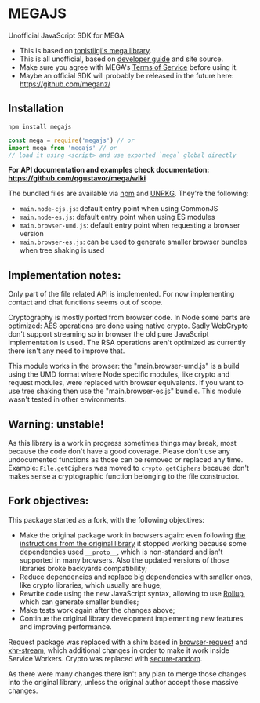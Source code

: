 # MEGAJS

Unofficial JavaScript SDK for MEGA

* This is based on [tonistiigi's mega library](https://github.com/tonistiigi/mega).
* This is all unofficial, based on [developer guide](https://mega.nz/#developers) and site source.
* Make sure you agree with MEGA's [Terms of Service](https://mega.nz/#terms) before using it.
* Maybe an official SDK will probably be released in the future here: https://github.com/meganz/

## Installation

```shell
npm install megajs
```

```javascript
const mega = require('megajs') // or
import mega from 'megajs' // or
// load it using <script> and use exported `mega` global directly
```

**For API documentation and examples check documentation: https://github.com/qgustavor/mega/wiki**

The bundled files are available via [npm](https://www.npmjs.com/package/megajs) and [UNPKG](https://unpkg.com/megajs/dist/). They're the following:

* `main.node-cjs.js`: default entry point when using CommonJS
* `main.node-es.js`: default entry point when using ES modules
* `main.browser-umd.js`: default entry point when requesting a browser version
* `main.browser-es.js`: can be used to generate smaller browser bundles when tree shaking is used

## Implementation notes:

Only part of the file related API is implemented. For now implementing contact and chat functions seems out of scope.

Cryptography is mostly ported from browser code. In Node some parts are optimized: AES operations are done using native crypto. Sadly WebCrypto don't support streaming so in browser the old pure JavaScript implementation is used. The RSA operations aren't optimized as currently there isn't any need to improve that.

This module works in the browser: the "main.browser-umd.js" is a build using the UMD format where Node specific modules, like crypto and request modules, were replaced with browser equivalents. If you want to use tree shaking then use the "main.browser-es.js" bundle. This module wasn't tested in other environments.

## Warning: unstable!

As this library is a work in progress sometimes things may break, most because the code don't have a good coverage. Please don't use any undocumented functions as those can be removed or replaced any time. Example: `File.getCiphers` was moved to `crypto.getCiphers` because don't makes sense a cryptographic function belonging to the file constructor.

## Fork objectives:

This package started as a fork, with the following objectives:

* Make the original package work in browsers again: even following [the instructions from the original library](https://github.com/tonistiigi/mega#browser-support) it stopped working because some dependencies used `__proto__`, which is non-standard and isn't supported in many browsers. Also the updated versions of those libraries broke backyards compatibility;
* Reduce dependencies and replace big dependencies with smaller ones, like crypto libraries, which usually are huge;
* Rewrite code using the new JavaScript syntax, allowing to use [Rollup](http://rollupjs.org/), which can generate smaller bundles;
* Make tests work again after the changes above;
* Continue the original library development implementing new features and improving performance.

Request package was replaced with a shim based in [browser-request](https://www.npmjs.com/package/browser-request) and [xhr-stream](https://www.npmjs.com/package/xhr-stream), which additional changes in order to make it work inside Service Workers. Crypto was replaced with [secure-random](https://www.npmjs.com/package/secure-random).

As there were many changes there isn't any plan to merge those changes into the original library, unless the original author accept those massive changes.
